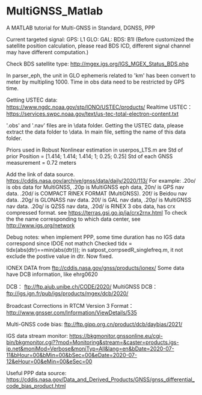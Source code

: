 # MultiGNSS_Matlab
A MATLAB tutorial for Multi-GNSS in Standard, DGNSS, PPP

Current targeted signal:
GPS: L1
GLO:
GAL:
BDS: B1I (Before customized the satellite position calculation, please read BDS ICD, different signal channel may have different computation.)

Check BDS satellite type: http://mgex.igs.org/IGS_MGEX_Status_BDS.php

In parser_eph, the unit in GLO ephemeris related to 'km' has been convert to meter by multipling 1000.
Time in obs data need to be restricted by GPS time.

Getting USTEC data: https://www.ngdc.noaa.gov/stp/IONO/USTEC/products/
Realtime USTEC： https://services.swpc.noaa.gov/text/us-tec-total-electron-content.txt


'.obs' and '.nav' files are in \data folder.
Getting the USTEC data, please extract the data folder to \data.
In main file, setting the name of this data folder.

Priors used in Robust Nonlinear estimation in userpos_LTS.m are
Std of prior Position = [1.414; 1.414; 1.414; 1; 0.25; 0.25]
Std of each GNSS measurement = 0.72 meters

Add the link of data source.  https://cddis.nasa.gov/archive/gnss/data/daily/2020/113/
For example: 
.20o/ is obs data for MultiGNSS, .20p is MultiGNSS eph data, 20n/ is GPS nav data.
.20d/ is COMPACT RINEX FORMAT (MultiGNSS).  20f/ is Beidou nav data.
.20g/ is GLONASS nav data. 20l/ is GAL nav data, 
.20p/ is MultiGNSS nav data. .20q/ is QZSS nav data,
.20d/ is RINEX 3 obs data, has crx compressed format.  see https://terras.gsi.go.jp/ja/crx2rnx.html
To check the the name corresponding to which data center, see http://www.igs.org/network


Debug notes: when implement PPP, some time duration has no IGS data correspond since IDOE not mathch
Checked tidx = tidx(abs(dtr)==min(abs(dtr))); in satpost_corrpsedR_singlefreq.m, it not exclude the postive value in dtr. Now fixed.

IONEX DATA from ftp://cddis.nasa.gov/gnss/products/ionex/
Some data have DCB information, like ehrg0620

DCB： ftp://ftp.aiub.unibe.ch/CODE/2020/
MultiGNSS DCB：ftp://igs.ign.fr/pub/igs/products/mgex/dcb/2020/

Broadcast Corrections in RTCM Version 3 Format： http://www.gnsser.com/Information/ViewDetails/535

Multi-GNSS code bias: ftp://ftp.gipp.org.cn/product/dcb/daybias/2021/

IGS data stream monitor:
https://bkgmonitor.gnssonline.eu/cgi-bin/bkgmonitor.cgi??mod=Monitoring&stream=&caster=products.igs-ip.net&moniMod=Verbose&moniTyp=All&lang=en&bDate=2020-07-11&bHour=00&bMin=00&bSec=00&eDate=2020-07-12&eHour=00&eMin=00&eSec=00

Useful PPP data source: https://cddis.nasa.gov/Data_and_Derived_Products/GNSS/gnss_differential_code_bias_product.html